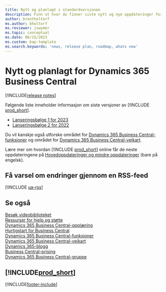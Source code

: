 ```yaml
---
title: Nytt og planlagt i standardversjonen
description: Finn ut hvor du finner siste nytt og nye oppdateringer for nye og eksisterende funksjoner i standardversjonen av Business Central.
author: brentholtorf
ms.author: bholtorf
ms.reviewer: jswymer
ms.topic: conceptual
ms.date: 06/15/2023
ms.custom: bap-template
ms.search.keywords: 'news, release plan, roadmap, whats new'
---
```

# <a name="new-and-planned-for-dynamics-365-business-central" />Nytt og planlagt for Dynamics 365 Business Central

[!INCLUDE[release notes](includes/release-notes.md)]

Følgende liste inneholder informasjon om siste versjoner av [!INCLUDE [prod_short](includes/prod_short.md)].  

* [Lanseringsbølge 1 for 2023](/dynamics365/release-plans/)
* [Lanseringsbølge 2 for 2022](/dynamics365-release-plan/2022wave2/smb/dynamics365-business-central/planned-features)  

Du vil kanskje også utforske området for [Dynamics 365 Business Central-funksjoner](https://dynamics.microsoft.com/business-central/capabilities/) og området for [Dynamics 365 Business Central-veikart](https://dynamics.microsoft.com/roadmap/business-central/).  

Lære mer om hvordan [!INCLUDE [prod_short](includes/prod_short.md)] online får de neste oppdateringene på [Hovedoppdateringer og mindre oppdateringer](/dynamics365/business-central/dev-itpro/administration/update-rollout-timeline) (bare på engelsk).

## <a name="get-notified-about-changes-through-an-rss-feed" />Få varsel om endringer gjennom en RSS-feed

[!INCLUDE [ua-rss](includes/ua-rss.md)]

## <a name="see-also" />Se også

[Besøk videobiblioteket](across-videos.md)  
[Ressurser for hjelp og støtte](product-help-and-support.md)  
[Dynamics 365 Business Central-opplæring](/training/dynamics365/business-central?WT.mc_id=dyn365bc_landingpage-docs)  
[Hurtigstart for Business Central](quick-start-business-central.md)  
[Dynamics 365 Business Central-funksjoner](https://dynamics.microsoft.com/business-central/capabilities/)  
[Dynamics 365 Business Central-veikart](https://dynamics.microsoft.com/roadmap/business-central/)  
[Dynamics 365-blogg](https://cloudblogs.microsoft.com/dynamics365/it/product/business-central/)  
[Business Central-prising](https://dynamics.microsoft.com/business-central/overview/#pricing)  
[Dynamics 365 Business Central-gruppe](https://community.dynamics.com/business/)

## [!INCLUDE[prod_short](includes/free_trial_md.md)]

[!INCLUDE[footer-include](includes/footer-banner.md)]
